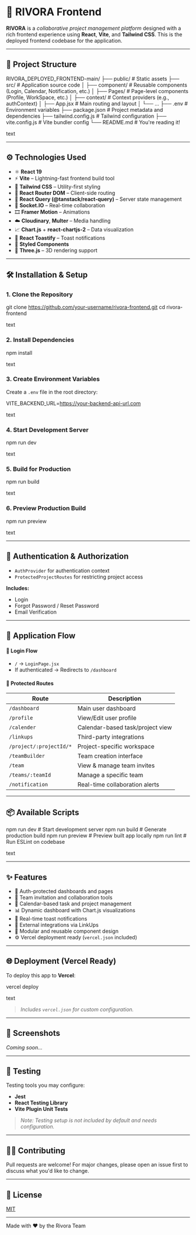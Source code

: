 # 🚀 RIVORA Frontend

**RIVORA** is a *collaborative project management platform* designed with a rich frontend experience using **React**, **Vite**, and **Tailwind CSS**. This is the deployed frontend codebase for the application.

---

## 📁 Project Structure

RIVORA_DEPLOYED_FRONTEND-main/
├── public/ # Static assets
├── src/ # Application source code
│ ├── component/ # Reusable components (Login, Calendar, Notification, etc.)
│ ├── Pages/ # Page-level components (Profile, WorkSpace, etc.)
│ ├── context/ # Context providers (e.g., authContext)
│ ├── App.jsx # Main routing and layout
│ └── ...
├── .env # Environment variables
├── package.json # Project metadata and dependencies
├── tailwind.config.js # Tailwind configuration
├── vite.config.js # Vite bundler config
└── README.md # You're reading it!

text

---

## ⚙️ Technologies Used

- ⚛️ **React 19**
- ⚡️ **Vite** – Lightning-fast frontend build tool
- 🎨 **Tailwind CSS** – Utility-first styling
- 🔁 **React Router DOM** – Client-side routing
- 🔄 **React Query (@tanstack/react-query)** – Server state management
- 📡 **Socket.IO** – Real-time collaboration
- 🎞️ **Framer Motion** – Animations
- ☁️ **Cloudinary**, **Multer** – Media handling
- 📈 **Chart.js** + **react-chartjs-2** – Data visualization
- 🔔 **React Toastify** – Toast notifications
- 💅 **Styled Components**
- 🧊 **Three.js** – 3D rendering support

---

## 🛠️ Installation & Setup

### 1. Clone the Repository

git clone https://github.com/your-username/rivora-frontend.git
cd rivora-frontend

text

### 2. Install Dependencies

npm install

text

### 3. Create Environment Variables

Create a `.env` file in the root directory:

VITE_BACKEND_URL=https://your-backend-api-url.com

text

### 4. Start Development Server

npm run dev

text

### 5. Build for Production

npm run build

text

### 6. Preview Production Build

npm run preview

text

---

## 🔐 Authentication & Authorization

- `AuthProvider` for authentication context
- `ProtectedProjectRoutes` for restricting project access

**Includes:**

- Login
- Forgot Password / Reset Password
- Email Verification

---

## 🔄 Application Flow

#### 🔸 Login Flow
- `/` → `LoginPage.jsx`
- If authenticated → Redirects to `/dashboard`

#### 🔸 Protected Routes

| Route                     | Description                             |
|--------------------------|-----------------------------------------|
| `/dashboard`             | Main user dashboard                     |
| `/profile`               | View/Edit user profile                  |
| `/calender`              | Calendar-based task/project view        |
| `/linkups`               | Third-party integrations                |
| `/project/:projectId/*`  | Project-specific workspace              |
| `/teamBuilder`           | Team creation interface                 |
| `/team`                  | View & manage team invites              |
| `/teams/:teamId`         | Manage a specific team                  |
| `/notification`          | Real-time collaboration alerts          |

---

## 📦 Available Scripts

npm run dev # Start development server
npm run build # Generate production build
npm run preview # Preview built app locally
npm run lint # Run ESLint on codebase

text

---

## ✨ Features

- 🔐 Auth-protected dashboards and pages
- 👥 Team invitation and collaboration tools
- 📅 Calendar-based task and project management
- 📊 Dynamic dashboard with Chart.js visualizations
- 🔔 Real-time toast notifications
- 🔗 External integrations via LinkUps
- 🧩 Modular and reusable component design
- ⚙️ Vercel deployment ready (`vercel.json` included)

---

## 🌐 Deployment (Vercel Ready)

To deploy this app to **Vercel**:

vercel deploy

text

> _Includes `vercel.json` for custom configuration._

---

## 📸 Screenshots

_Coming soon..._

---

## 🧪 Testing

Testing tools you may configure:

- **Jest**
- **React Testing Library**
- **Vite Plugin Unit Tests**

> _Note: Testing setup is not included by default and needs configuration._

---

## 👨‍💻 Contributing

Pull requests are welcome! For major changes, please open an issue first to discuss what you'd like to change.

---

## 📄 License

[MIT](LICENSE)

---

Made with ❤️ by the Rivora Team